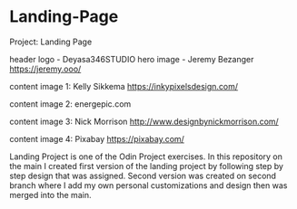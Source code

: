 # Landing-Page
Project: Landing Page

header logo - Deyasa346STUDIO
hero image - Jeremy Bezanger
             https://jeremy.ooo/

content image 1: Kelly Sikkema
                 https://inkypixelsdesign.com/

content image 2:  energepic.com

content image 3:  Nick Morrison
                  http://www.designbynickmorrison.com/

content image 4:  Pixabay
                  https://pixabay.com/

Landing Project is one of the Odin Project exercises. In this repository on the main I created first version of the landing project by following step by step design that was assigned. Second version was created on second branch where I add my own personal customizations and design then was merged into the main.
